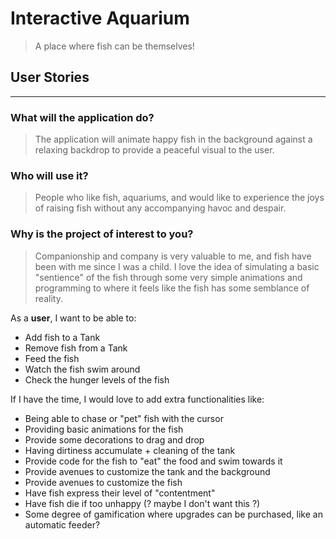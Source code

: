 # Interactive Aquarium
> A place where fish can be themselves!

## User Stories
___

### What will the application do?

> The application will animate happy fish in the background against 
> a relaxing backdrop to provide a peaceful visual to the user.

### Who will use it?

> People who like fish, aquariums, and would like to experience
> the joys of raising fish without any accompanying havoc and despair.

### Why is the project of interest to you?

> Companionship and company is very valuable to me, and fish
> have been with me since I was a child. I love the idea of simulating 
> a basic "sentience" of the fish through some very simple animations and
> programming to where it feels like the fish has some semblance of reality.

As a **user**, I want to be able to:
- Add fish to a Tank
- Remove fish from a Tank
- Feed the fish
- Watch the fish swim around
- Check the hunger levels of the fish

If I have the time, I would love to add extra functionalities like:
- Being able to chase or "pet" fish with the cursor
- Providing basic animations for the fish
- Provide some decorations to drag and drop
- Having dirtiness accumulate + cleaning of the tank
- Provide code for the fish to "eat" the food and swim towards it
- Provide avenues to customize the tank and the background
- Provide avenues to customize the fish
- Have fish express their level of "contentment"
- Have fish die if too unhappy (? maybe I don't want this ?)
- Some degree of gamification where upgrades can be purchased, like an automatic feeder?

  